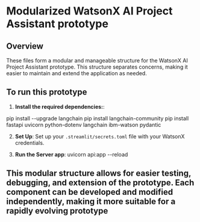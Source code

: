 # Modularized WatsonX AI Project Assistant prototype

## Overview

These files form a modular and manageable structure for the WatsonX AI Project Assistant prototype. This structure separates concerns, making it easier to maintain and extend the application as needed.

## To run this prototype

1. **Install the required dependencies:**:

pip install --upgrade langchain
pip install langchain-community
pip install fastapi uvicorn python-dotenv langchain ibm-watson pydantic

2. **Set Up**:
Set up your `.streamlit/secrets.toml` file with your WatsonX credentials.

3. **Run the Server app**:
uvicorn api:app --reload

## This modular structure allows for easier testing, debugging, and extension of the prototype. Each component can be developed and modified independently, making it more suitable for a rapidly evolving prototype
